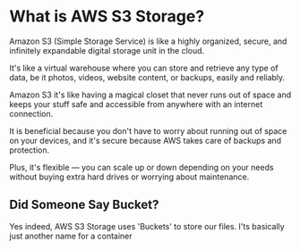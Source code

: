 # What is AWS S3 Storage?

Amazon S3 (Simple Storage Service) is like a highly organized, secure, and infinitely expandable digital storage unit in the cloud. 

It's like a virtual warehouse where you can store and retrieve any type of data, be it photos, videos, website content, or backups, easily and reliably.

Amazon S3 it's like having a magical closet that never runs out of space and keeps your stuff safe and accessible from anywhere with an internet connection. 

It is beneficial because you don't have to worry about running out of space on your devices, and it's secure because AWS takes care of backups and protection.

Plus, it's flexible — you can scale up or down depending on your needs without buying extra hard drives or worrying about maintenance.

## Did Someone Say Bucket?

Yes indeed, AWS S3 Storage uses 'Buckets' to store our files. I'ts basically just another name for a container